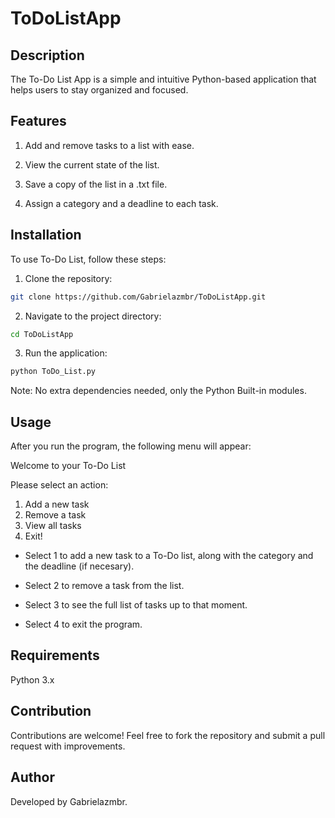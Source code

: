 # ToDoListApp

## Description

The To-Do List App is a simple and intuitive Python-based application that helps users to stay organized and focused.

## Features

1. Add and remove tasks to a list with ease.

2. View the current state of the list.
  
3. Save a copy of the list in a .txt file.

4. Assign a category and a deadline to each task.

## Installation

To use To-Do List, follow these steps:

1. Clone the repository:
```sh
git clone https://github.com/Gabrielazmbr/ToDoListApp.git
```

2. Navigate to the project directory:
```sh
cd ToDoListApp
```
3. Run the application:
```sh
python ToDo_List.py
```
Note: No extra dependencies needed, only the Python Built-in modules.

## Usage

After you run the program, the following menu will appear:

Welcome to your To-Do List

Please select an action:
1. Add a new task
2. Remove a task
3. View all tasks
4. Exit!

- Select 1 to add a new task to a To-Do list, along with the category and the deadline (if necesary).

- Select 2 to remove a task from the list.

- Select 3 to see the full list of tasks up to that moment.

- Select 4 to exit the program.

## Requirements

Python 3.x

## Contribution

Contributions are welcome! Feel free to fork the repository and submit a pull request with improvements.

## Author

Developed by Gabrielazmbr.
